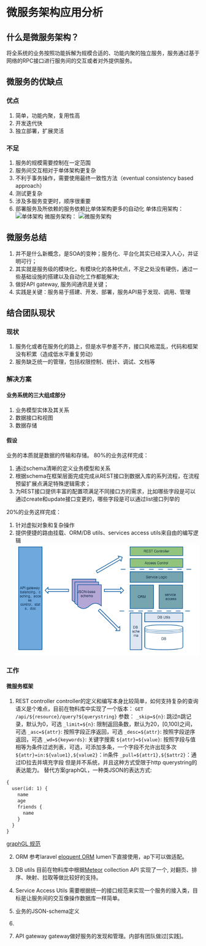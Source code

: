 # 微服务架构应用分析
## 什么是微服务架构？
将全系统的业务按照功能拆解为规模合适的、功能内聚的独立服务，服务通过基于网络的RPC接口进行服务间的交互或者对外提供服务。
## 微服务的优缺点
### 优点
1. 简单，功能内聚，复用性高
2. 开发迭代快
3. 独立部署，扩展灵活
### 不足
1. 服务的规模需要控制在一定范围
2. 服务间交互相对于单体架构更复杂
3. 不利于事务操作，需要使用最终一致性方法（eventual consistency based approach）
4. 测试更复杂
5. 涉及多服务变更时，顺序很重要
6. 部署服务及所依赖的服务依赖比单体架构更多的自动化
单体应用架构：
![单体架构](https://www.nginx.com/wp-content/uploads/2015/05/Graph-01-e1431978090737.png)
微服务架构：
![微服务架构](https://www.nginx.com/wp-content/uploads/2015/05/Graph-031-e1431992337817.png)

## 微服务总结
1. 并不是什么新概念，是SOA的变种；服务化、平台化其实已经深入人心，并证明可行；
2. 其实就是服务级的模块化，有模块化的各种优点，不足之处没有硬伤，通过一些基础设施的搭建以及自动化工作都能解决;
3. 做好API gateway, 服务间通讯是关键；
4. 实践是关键：服务易于搭建、开发、部署，服务API易于发现、调用、管理

## 结合团队现状
### 现状
1. 服务化或者在服务化的路上，但是水平参差不齐，接口风格混乱，代码和框架没有积累（造成低水平重复劳动）
2. 服务缺乏统一的管理，包括权限控制、统计、调试、文档等

### 解决方案
#### 业务系统的三大组成部分
1. 业务模型实体及其关系
2. 数据接口和视图
3. 数据存储

#### 假设
业务的本质就是数据的传输和存储。
80%的业务这样完成：
1. 通过schema清晰的定义业务模型和关系
2. 根据schema在框架层面完成完成从REST接口到数据入库的系列流程，在流程预留扩展点满足特殊逻辑需求；
3. 为REST接口提供丰富的配置项满足不同接口方的需求，比如哪些字段是可以通过create和update接口变更的，哪些字段是可以通过list接口列举的

20%的业务这样完成：
1. 针对虚拟对象和复杂操作
2. 提供便捷的路由挂载、ORM/DB utils、services access utils来自由的编写逻辑
![Alt text](res/img/msa-arch.png)

### 工作
#### 微服务框架
1. REST controller
controller的定义和编写本身比较简单，如何支持复杂的查询语义是个难点，目前在物料库中实现了一个版本：
`GET /api/${resource}/query?${querystring}`
参数：
`_skip=${n}`: 跳过n跳记录，默认为0，可选
`_limit=${n}`: 限制返回条数，默认为20，[0,100)之间，可选
`_asc=${attr}`: 按照字段正序返回，可选
`_desc=${attr}`: 按照字段逆序返回，可选
`_wd=${keywords}`: 关键字搜索
`${attr}=${value}`: 按照字段与值相等为条件过滤列表，可选，可添加多条，一个字段不允许出现多次
`${attr}=in:${value1},${value2}`：in条件
`_pull=${attr1},${$attr2}`：通过ID拉去并填充字段
但是并不系统，并且这种方式受限于http querystring的表达能力。
替代方案graphQL，一种类JSON的表达方式:
```
{
  user(id: 1) {
    name
    age
    friends {
      name
    }
  }
}
```
[graphGL 规范](https://facebook.github.io/graphql/)

2. ORM
参考laravel [eloquent ORM](http://www.golaravel.com/laravel/docs/5.0/eloquent/)
lumen下直接使用，ap下可以做适配。

3. DB utils
目前在物料库中根据[Meteor](http://docs.meteor.com/#/basic/Mongo-Collection) collection API 实现了一个, 对翻页、排序、映射、拉取等做比较好的支持。

4. Service Access Utils
需要根据统一的接口规范来实现一个服务的接入类，目标是让服务间的交互像操作数据库一样简单。

5. 业务的JSON-schema定义
6. 
6. API gateway
gateway做好服务的发现和管理。内部有团队做过[实践]。